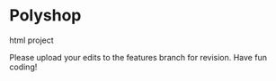 # Polyshop
html project

Please upload your edits to the features branch for revision.
Have fun coding!
